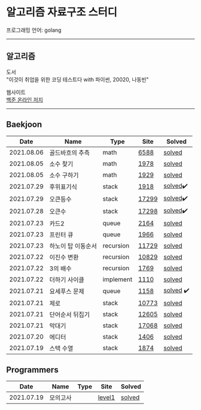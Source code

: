 # 알고리즘 자료구조 스터디

프로그래밍 언어: golang

---

## 알고리즘

도서  
"이것이 취업을 위한 코딩 테스트다 with 파이썬, 20020, 나동빈"

웹사이트  
[백준 온라인 저지](https://www.acmicpc.net/)

---

## Baekjoon

| Date | Name |Type| Site | Solved |
| ---- | ---- |---- |---- | ------ |
| 2021.08.06 | 골드바흐의 추측 |math| [6588](https://www.acmicpc.net/problem/6588) | [solved](https://github.com/jinsuSang/golang-algorithm/blob/main/AL/boj/tag/%20math/6588/boj6588.go) |
| 2021.08.05 | 소수 찾기 |math| [1978](https://www.acmicpc.net/problem/1978) | [solved](https://github.com/jinsuSang/golang-algorithm/blob/main/AL/boj/tag/%20math/1978/boj1978.go) |
| 2021.08.05 | 소수 구하기 |math| [1929](https://www.acmicpc.net/problem/1929) | [solved](https://github.com/jinsuSang/golang-algorithm/blob/main/AL/boj/tag/%20math/1929/boj1929.go) |
| 2021.07.29 | 후위표기식 | stack     | [1918](https://www.acmicpc.net/problem/1918) | [solved](https://github.com/jinsuSang/golang-algorithm/blob/main/AL/boj/tag/stack/1918/boj1918.go):heavy_check_mark: |
| 2021.07.29 | 오큰등수 |stack| [17299](https://www.acmicpc.net/problem/17299) | [solved](https://github.com/jinsuSang/golang-algorithm/blob/main/AL/boj/tag/stack/17299/boj17299.go):heavy_check_mark: |
| 2021.07.28 | 오큰수 |stack| [17298](https://www.acmicpc.net/problem/17298) | [solved](https://github.com/jinsuSang/python-algorithm/blob/main/boj/stack/boj_17298.py)✔️ |
| 2021.07.23 | 카드2 |queue| [2164](https://www.acmicpc.net/problem/2164) | [solved](https://github.com/jinsuSang/golang-algorithm/tree/main/AL/boj/tag/queue/2164) |
| 2021.07.23 | 프린터 큐 |queue| [1966](https://www.acmicpc.net/problem/1966) | [solved](https://github.com/jinsuSang/golang-algorithm/blob/main/AL/boj/tag/queue/1966/boj1966.go) |
| 2021.07.23 | 하노이 탑 이동순서 |recursion| [11729](https://www.acmicpc.net/problem/11729) | [solved](https://github.com/jinsuSang/golang-algorithm/blob/main/AL/boj/tag/recursion/11729/boj11729.go) |
|   2021.07.22 |  이진수 변환  | recursion |  [10829](https://www.acmicpc.net/problem/10829)    |     [solved](https://github.com/jinsuSang/golang-algorithm/blob/main/AL/boj/tag/recursion/10829/boj10829.go)  |
|   2021.07.22 |  3의 배수  | recursion |  [1769](https://www.acmicpc.net/problem/1769)    |     [solved](https://github.com/jinsuSang/golang-algorithm/blob/main/AL/boj/tag/recursion/1769/boj1769.go)  |
|   2021.07.22 |  더하기 사이클  | implement |  [1110](https://www.acmicpc.net/problem/1110)    |     [solved](https://github.com/jinsuSang/golang-algorithm/blob/main/AL/boj/tag/implement/1110/boj1110.go)  |
|   2021.07.21 |  요세푸스 문제   | queue |  [1158](https://www.acmicpc.net/problem/1158)    |     [solved](https://github.com/jinsuSang/golang-algorithm/blob/main/AL/boj/tag/queue/boj1158.go) :heavy_check_mark:   |
|   2021.07.21 |  제로   | stack |  [10773](https://www.acmicpc.net/problem/10773)    |     [solved](https://github.com/jinsuSang/golang-algorithm/blob/main/AL/boj/tag/stack/10773/boj10773.go)   |
|   2021.07.21 |  단어순서 뒤집기   | stack |  [12605](https://www.acmicpc.net/problem/12605)    |     [solved](https://github.com/jinsuSang/golang-algorithm/blob/main/AL/boj/tag/stack/12605/boj12605.go)   |
|   2021.07.21 |  막대기 | stack |  [17068](https://www.acmicpc.net/problem/17608)    |     [solved](https://github.com/jinsuSang/golang-algorithm/blob/main/AL/boj/tag/stack/17608/boj17608.go)   |
|   2021.07.20 |  에디터   | stack |  [1406](https://www.acmicpc.net/problem/1874)    |     [solved](https://github.com/jinsuSang/golang-algorithm/blob/main/AL/boj/tag/stack/1874/boj1406.go)   |
|   2021.07.19 |    스택 수열 | stack  |  [1874](https://www.acmicpc.net/problem/1874)    |     [solved](https://github.com/jinsuSang/golang-algorithm/blob/main/AL/boj/tag/stack/1874/boj1874.go)   |

## Programmers

| Date | Name |Type| Site | Solved |
| ---- | ---- | ----|---- | ------ |
|   2021.07.19   |  모의고사    | | [level1](https://programmers.co.kr/learn/courses/30/lessons/42840)    |     [solved](https://github.com/jinsuSang/golang-algorithm/blob/main/AL/programmers/level1/%EB%AA%A8%EC%9D%98%EA%B3%A0%EC%82%AC.go)   |
